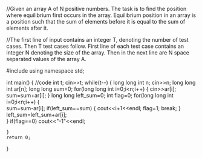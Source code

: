 //Given an array A of N positive numbers. The task is to find the position where equilibrium first occurs in the array. Equilibrium position in an array is a position such that the sum of elements before it is equal to the sum of elements after it.

//The first line of input contains an integer T, denoting the number of test cases. Then T test cases follow. First line of each test case contains an integer N denoting the size of the array. Then in the next line are N space separated values of the array A.


#include <iostream>
using namespace std;

int main() {
	//code
	int t;
	cin>>t;
	while(t--)
	{
	    long long int n;
	    cin>>n;
	    long long int ar[n];
	    long long sum=0;
	    for(long long int i=0;i<n;i++)
	    {
	        cin>>ar[i];
	        sum=sum+ar[i];
	    }
	    long long left_sum=0;
        int flag=0;
	    for(long long int i=0;i<n;i++)
	    {   
	        sum=sum-ar[i];
	        if(left_sum==sum)
	        {
	           cout<<i+1<<endl;
	           flag=1;
	           break;
	        }
	        left_sum=left_sum+ar[i];    
	    }
	   if(flag==0)
	    cout<<"-1"<<endl;
	   
	}
	return 0;
}
